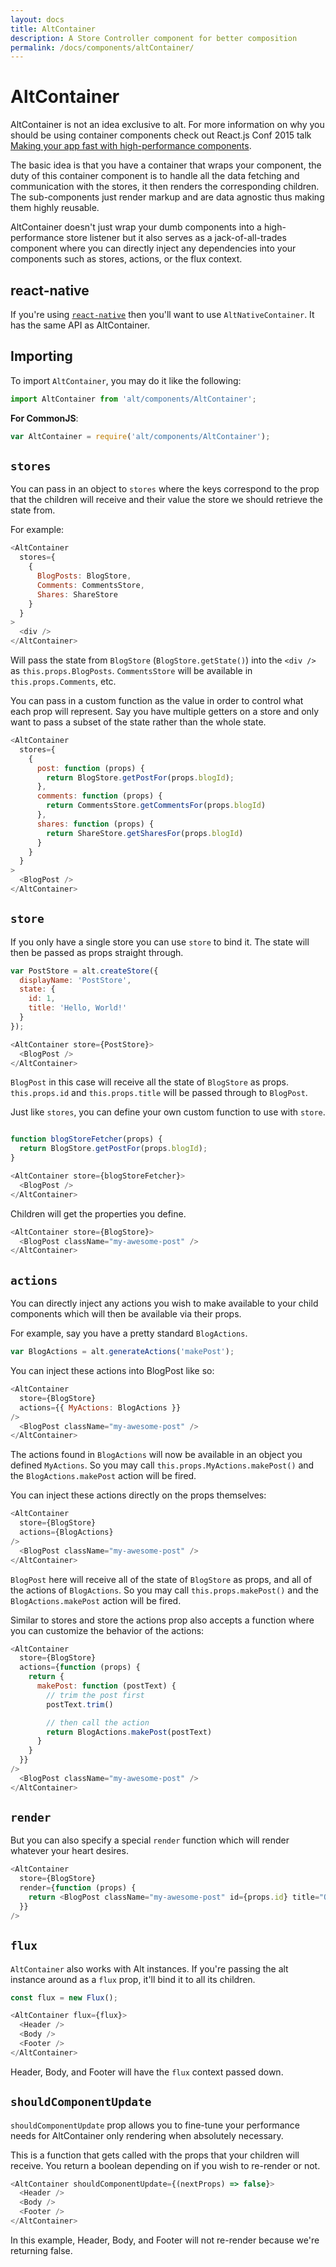 ```yaml
---
layout: docs
title: AltContainer
description: A Store Controller component for better composition
permalink: /docs/components/altContainer/
---
```


# AltContainer

AltContainer is not an idea exclusive to alt. For more information on why you should be using container components check out React.js Conf 2015 talk [Making your app fast with high-performance components](https://youtu.be/KYzlpRvWZ6c?t=22m48s).

The basic idea is that you have a container that wraps your component, the duty of this container component is to handle all the data fetching and communication with the stores, it then renders the corresponding children. The sub-components just render markup and are data agnostic thus making them highly reusable.

AltContainer doesn't just wrap your dumb components into a high-performance store listener but it also serves as a jack-of-all-trades component where you can directly inject any dependencies into your components such as stores, actions, or the flux context.

## react-native

If you're using [`react-native`](http://www.reactnative.com/) then you'll want to use `AltNativeContainer`. It has the same API as AltContainer.

## Importing

To import `AltContainer`, you may do it like the following:

```js
import AltContainer from 'alt/components/AltContainer';
```

**For CommonJS**:

```js
var AltContainer = require('alt/components/AltContainer');
```

## `stores`

You can pass in an object to `stores` where the keys correspond to the prop that the children will receive and their value the store we should retrieve the state from.

For example:

```js
<AltContainer
  stores={
    {
      BlogPosts: BlogStore,
      Comments: CommentsStore,
      Shares: ShareStore
    }
  }
>
  <div />
</AltContainer>
```

Will pass the state from `BlogStore` (`BlogStore.getState()`) into the `<div />` as `this.props.BlogPosts`. `CommentsStore` will be available in `this.props.Comments`, etc.

You can pass in a custom function as the value in order to control what each prop will represent. Say you have multiple getters on a store and only want to pass a subset of the state rather than the whole state.

```js
<AltContainer
  stores={
    {
      post: function (props) {
        return BlogStore.getPostFor(props.blogId);
      },
      comments: function (props) {
        return CommentsStore.getCommentsFor(props.blogId)
      },
      shares: function (props) {
        return ShareStore.getSharesFor(props.blogId)
      }
    }
  }
>
  <BlogPost />
</AltContainer>
```

## `store`

If you only have a single store you can use `store` to bind it. The state will then be passed as props straight through.

```js
var PostStore = alt.createStore({
  displayName: 'PostStore',
  state: {
    id: 1,
    title: 'Hello, World!'
  }
});

<AltContainer store={PostStore}>
  <BlogPost />
</AltContainer>
```

`BlogPost` in this case will receive all the state of `BlogStore` as props. `this.props.id` and `this.props.title` will be passed through to `BlogPost`.

Just like `stores`, you can define your own custom function to use with `store`.

```js

function blogStoreFetcher(props) {
  return BlogStore.getPostFor(props.blogId);
}

<AltContainer store={blogStoreFetcher}>
  <BlogPost />
</AltContainer>
```

Children will get the properties you define.

```js
<AltContainer store={BlogStore}>
  <BlogPost className="my-awesome-post" />
</AltContainer>
```

## `actions`

You can directly inject any actions you wish to make available to your child components which will then be available via their props.

For example, say you have a pretty standard `BlogActions`.

```js
var BlogActions = alt.generateActions('makePost');
```

You can inject these actions into BlogPost like so:

```js
<AltContainer
  store={BlogStore}
  actions={{ MyActions: BlogActions }}
/>
  <BlogPost className="my-awesome-post" />
</AltContainer>
```

The actions found in `BlogActions` will now be available in an object you defined `MyActions`. So you may call `this.props.MyActions.makePost()` and the `BlogActions.makePost` action will be fired.

You can inject these actions directly on the props themselves:

```js
<AltContainer
  store={BlogStore}
  actions={BlogActions}
/>
  <BlogPost className="my-awesome-post" />
</AltContainer>
```

`BlogPost` here will receive all of the state of `BlogStore` as props, and all of the actions of `BlogActions`. So you may call `this.props.makePost()` and the `BlogActions.makePost` action will be fired.

Similar to stores and store the actions prop also accepts a function where you can customize the behavior of the actions:

```js
<AltContainer
  store={BlogStore}
  actions={function (props) {
    return {
      makePost: function (postText) {
        // trim the post first
        postText.trim()

        // then call the action
        return BlogActions.makePost(postText)
      }
    }
  }}
/>
  <BlogPost className="my-awesome-post" />
</AltContainer>
```

## `render`

But you can also specify a special `render` function which will render whatever your heart desires.

```js
<AltContainer
  store={BlogStore}
  render={function (props) {
    return <BlogPost className="my-awesome-post" id={props.id} title="Overriding the title" />
  }}
/>
```

## `flux`

`AltContainer` also works with Alt instances. If you're passing the alt instance around as a `flux` prop, it'll bind it to all its children.

```js
const flux = new Flux();

<AltContainer flux={flux}>
  <Header />
  <Body />
  <Footer />
</AltContainer>
```

Header, Body, and Footer will have the `flux` context passed down.

## `shouldComponentUpdate`

`shouldComponentUpdate` prop allows you to fine-tune your performance needs for AltContainer only rendering when absolutely necessary.

This is a function that gets called with the props that your children will receive. You return a boolean depending on if you wish to re-render or not.

```js
<AltContainer shouldComponentUpdate={(nextProps) => false}>
  <Header />
  <Body />
  <Footer />
</AltContainer>
```

In this example, Header, Body, and Footer will not re-render because we're returning false.
